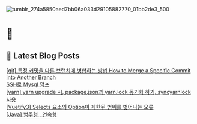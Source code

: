 
![tumblr_274a5850aed7bb06a033d29105882770_01bb2de3_500](https://user-images.githubusercontent.com/91704826/224994575-846ea991-f3dc-4b0d-a9b3-e3cc7928ea44.gif)

# 👋

## 📕 Latest Blog Posts

<a href=https://yueliang-front-end.tistory.com/23>[git] 특정 커밋을 다른 브랜치에 병합하는 방법 How to Merge a Specific Commit into Another Branch  </a></br><a href=https://yueliang-front-end.tistory.com/22>SSH로 Mysql 덤프</a></br><a href=https://yueliang-front-end.tistory.com/21>[yarn] yarn upgrade 시, package.json과 yarn.lock 동기화 하기, syncyarnlock 사용  </a></br><a href=https://yueliang-front-end.tistory.com/20>[Vuetify3] Selects 요소의 Option이 제한된 범위를 벗어나는 오류 </a></br><a href=https://yueliang-front-end.tistory.com/19>[Java] 범주형 , 연속형</a></br>